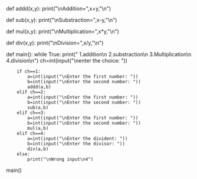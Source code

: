 def addd(x,y):
    print("\nAddition=",x+y,"\n")

def sub(x,y):
    print("\nSubstraction=",x-y,"\n")

def mul(x,y):
    print("\nMultiplication=",x*y,"\n")

def div(x,y):
    print("\nDivision=",x/y,"\n")

def main():
    while True:
        print(" 1.addition\n 2.substraction\n 3.Multiplication\n 4.division\n")
        ch=int(input("\nenter the choice: "))
        
        if ch==1:
            a=int(input("\nEnter the first number: "))
            b=int(input("\nEnter the second number: "))
            addd(a,b)
        elif ch==2:
            a=int(input("\nEnter the first number: "))
            b=int(input("\nEnter the second number: "))
            sub(a,b)
        elif ch==3:
            a=int(input("\nEnter the first number: "))
            b=int(input("\nEnter the second number: "))
            mul(a,b)
        elif ch==4:
            a=int(input("\nEnter the divident: "))
            b=int(input("\nEnter the divisor: "))
            div(a,b)
        else:
            print("\nWrong input\n4")

    
main()       
